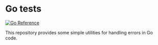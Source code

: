 # Go tests

[![Go Reference](https://pkg.go.dev/badge/github.com/pat42smith/goerrors.svg)](https://pkg.go.dev/github.com/pat42smith/goerrors)

This repository provides some simple utilities for handling errors in Go code.
